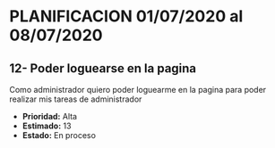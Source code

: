 # PLANIFICACION 01/07/2020 al 08/07/2020

## 12- Poder loguearse en la pagina

Como administrador
quiero poder loguearme en la pagina
para poder realizar mis tareas de administrador

- **Prioridad:** Alta
- **Estimado:** 13
- **Estado:** En proceso



